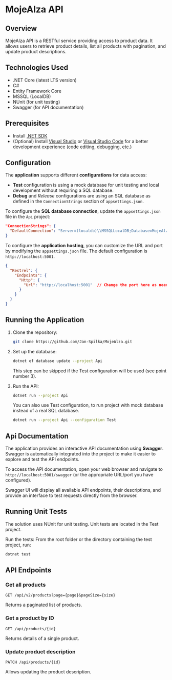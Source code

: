 # MojeAlza API

## Overview
MojeAlza API is a RESTful service providing access to product data. It allows users to retrieve product details, list all products with pagination, and update product descriptions.

## Technologies Used
- .NET Core (latest LTS version)
- C#
- Entity Framework Core
- MSSQL (LocalDB)
- NUnit (for unit testing)
- Swagger (for API documentation)

## Prerequisites
- Install [.NET SDK](https://dotnet.microsoft.com/en-us/download)
- (Optional) Install [Visual Studio](https://visualstudio.microsoft.com/) or [Visual Studio Code](https://code.visualstudio.com/) for a better development experience (code editing, debugging, etc.)

## Configuration

The **application** supports different **configurations** for data access:

- **Test** configuration is using a mock database for unit testing and local development without requiring a SQL database.
- **Debug** and *Release* configurations are using an SQL database as defined in the `ConnectionStrings` section of `appsettings.json`.

To configure the **SQL database connection**, update the `appsettings.json` file in the `Api` project:

```json
"ConnectionStrings": {
  "DefaultConnection": "Server=(localdb)\\MSSQLLocalDB;Database=MojeAlzaDb;Trusted_Connection=True;MultipleActiveResultSets=true"
}
```

To configure the **application hosting**, you can customize the URL and port by modifying the `appsettings.json` file. The default configuration is `http://localhost:5001`.

```json
{
  "Kestrel": {
    "Endpoints": {
      "Http": {
        "Url": "http://localhost:5001"  // Change the port here as needed
      }
    }
  }
}
```

## Running the Application

1. Clone the repository:
   ```sh
   git clone https://github.com/Jan-Spilka/MojeAlza.git
   ```
2. Set up the database:
   ```sh
   dotnet ef database update --project Api
   ```
   This step can be skipped if the Test configuration will be used (see point number 3).
3. Run the API:
   ```sh
   dotnet run --project Api
   ```
   
   You can also use Test configuration, to run project with mock database instead of a real SQL database.
   
   ```sh
   dotnet run --project Api --configuration Test
   ```

## Api Documentation

The application provides an interactive API documentation using **Swagger**. Swagger is automatically integrated into the project to make it easier to explore and test the API endpoints.

To access the API documentation, open your web browser and navigate to `http://localhost:5001/swagger` (or the appropriate URL/port you have configured).

Swagger UI will display all available API endpoints, their descriptions, and provide an interface to test requests directly from the browser.

## Running Unit Tests

The solution uses NUnit for unit testing. Unit tests are located in the Test project.

Run the tests:
From the root folder or the directory containing the test project, run:
   ```sh
   dotnet test
   ```

## API Endpoints

### Get all products
```
GET /api/v2/products?page={page}&pageSize={size}
```
Returns a paginated list of products.

### Get a product by ID
```
GET /api/products/{id}
```
Returns details of a single product.

### Update product description
```
PATCH /api/products/{id}
```
Allows updating the product description.